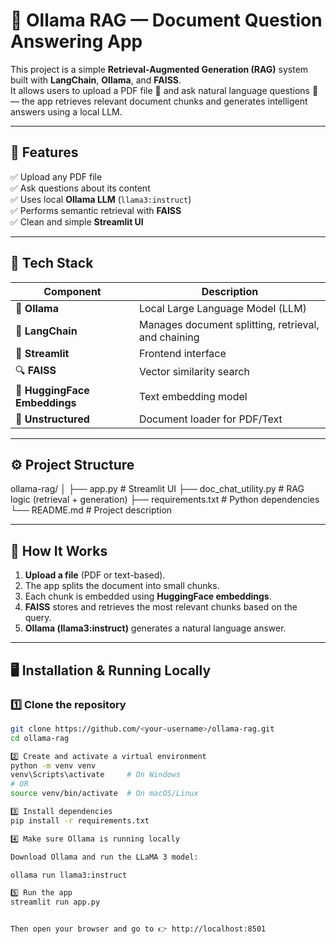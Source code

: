# 🤖 Ollama RAG — Document Question Answering App

This project is a simple **Retrieval-Augmented Generation (RAG)** system built with **LangChain**, **Ollama**, and **FAISS**.  
It allows users to upload a PDF file 📄 and ask natural language questions 💬 — the app retrieves relevant document chunks and generates intelligent answers using a local LLM.

---

## 🚀 Features
✅ Upload any PDF file  
✅ Ask questions about its content  
✅ Uses local **Ollama LLM** (`llama3:instruct`)  
✅ Performs semantic retrieval with **FAISS**  
✅ Clean and simple **Streamlit UI**

---

## 🧩 Tech Stack
| Component | Description |
|------------|--------------|
| 🧠 **Ollama** | Local Large Language Model (LLM) |
| 🧾 **LangChain** | Manages document splitting, retrieval, and chaining |
| 💬 **Streamlit** | Frontend interface |
| 🔍 **FAISS** | Vector similarity search |
| 🧩 **HuggingFace Embeddings** | Text embedding model |
| 📄 **Unstructured** | Document loader for PDF/Text |

---

## ⚙️ Project Structure

ollama-rag/
│
├── app.py # Streamlit UI
├── doc_chat_utility.py # RAG logic (retrieval + generation)
├── requirements.txt # Python dependencies
└── README.md # Project description


---

## 🧠 How It Works
1. **Upload a file** (PDF or text-based).  
2. The app splits the document into small chunks.  
3. Each chunk is embedded using **HuggingFace embeddings**.  
4. **FAISS** stores and retrieves the most relevant chunks based on the query.  
5. **Ollama (llama3:instruct)** generates a natural language answer.

---

## 🖥️ Installation & Running Locally

### 1️⃣ Clone the repository
```bash
git clone https://github.com/<your-username>/ollama-rag.git
cd ollama-rag

2️⃣ Create and activate a virtual environment
python -m venv venv
venv\Scripts\activate     # On Windows
# OR
source venv/bin/activate  # On macOS/Linux

3️⃣ Install dependencies
pip install -r requirements.txt

4️⃣ Make sure Ollama is running locally

Download Ollama and run the LLaMA 3 model:

ollama run llama3:instruct

5️⃣ Run the app
streamlit run app.py


Then open your browser and go to 👉 http://localhost:8501
